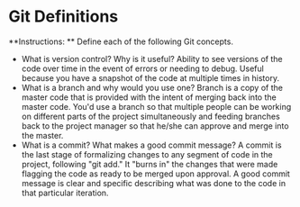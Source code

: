 # Git Definitions

**Instructions: ** Define each of the following Git concepts.

* What is version control?  Why is it useful?
Ability to see versions of the code over time in the event of errors or needing to debug. Useful because you have a snapshot of the code at multiple times in history.
* What is a branch and why would you use one?
Branch is a copy of the master code that is provided with the intent of merging back into the master code. You'd use a branch so that multiple people can be working on different parts of the project simultaneously and feeding branches back to the project manager so that he/she can approve and merge into the master.
* What is a commit? What makes a good commit message?
A commit is the last stage of formalizing changes to any segment of code in the project, following "git add." It "burns in" the changes that were made flagging the code as ready to be merged upon approval. A good commit message is clear and specific describing what was done to the code in that particular iteration.